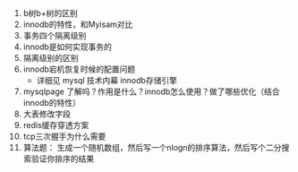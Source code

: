 1. b树b+树的区别
2. innodb的特性，和Myisam对比
3. 事务四个隔离级别
4. innodb是如何实现事务的
5. 隔离级别的区别
6. innodb宕机恢复时候的配置问题
    - 详细见 mysql 技术内幕 innodb存储引擎
7. mysqlpage 了解吗？作用是什么？innodb怎么使用？做了哪些优化（结合innodb的特性）
8. 大表修改字段
9. redis缓存穿透方案
10. tcp三次握手为什么需要
11. 算法题： 生成一个随机数组，然后写一个nlogn的排序算法，然后写个二分搜索验证你排序的结果